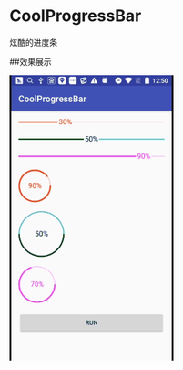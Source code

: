 # CoolProgressBar
炫酷的进度条

##效果展示

![这里写图片描述](https://github.com/zwb1992/CoolProgressBar/blob/master/CoolProgressBar/images/coolprogressbar.gif)